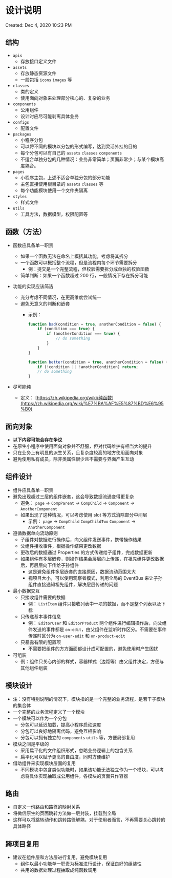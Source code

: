 # 设计说明

Created: Dec 4, 2020 10:23 PM

## 结构

- `apis`
    - 存放接口定义文件
- `assets`
    - 存放静态资源文件
    - 一般包括 `icons` `images` 等
- `classes`
    - 类的定义
    - 使用面向对象来处理部分核心的、复杂的业务
- `components`
    - 公用组件
    - 设计时应尽可能剥离具体业务
- `configs`
    - 配置文件
- `packages`
    - 小程序分包
    - 可以将不同的模块以分包的形式编写，达到灵活外挂的目的
    - 每个分包可以有自己的 `assets` `classes` `components`
    - 不适合单独分包的几种情况：业务非常简单；页面非常少；与某个模块高度耦合。
- `pages`
    - 小程序主包，上述不适合单独分包的部分功能
    - 主包直接使用根目录的 `assets` `classes` 等
    - 每个功能模块使用一个文件夹隔离
- `styles`
    - 样式文件
- `utils`
    - 工具方法，数据模型，权限配置等

## 函数（方法）

- 函数应具备单一职责
    - 如果一个函数无法在命名上概括其功能，考虑将其拆分
    - 一个函数可以概括整个流程，但是流程内每个环节需要拆分
        - 例：提交是一个完整流程，但校验需要拆分成单独的校验函数
    - 简单判断：如果一个函数超过 200 行，一般情况下存在拆分可能
- 功能的实现应该简洁
    - 充分考虑不同情况，在更高维度尝试统一
    - 避免无意义的判断和嵌套
        - 示例：

            ```jsx
            function bad(condition = true, anotherCondition = false) {
            	if (condition === true) {
            		if (anotherCondition === true) {
            			// do something
            		}
            	}
            }

            function better(condition = true, anotherCondition = false) {
            	if (!condition || !anotherCondition) return;
            	// do something
            }
            ```

- 尽可能纯
    - 定义： [https://zh.wikipedia.org/wiki/纯函数](https://zh.wikipedia.org/wiki/%E7%BA%AF%E5%87%BD%E6%95%B0)

## 面向对象

- **以下内容可能会存在争议**
- 在原生小程序中使用面向对象并不舒服，但对代码维护有相当大的提升
- 只在业务上有明显的派生关系，且复杂度较高的地方使用面向对象
- 避免使用私有成员，除非类属性很少且不需要与界面产生互动

## 组件设计

- 组件应具备单一职责
- 避免出现超过三层的组件嵌套，这会导致数据流通变得更复杂
    - 避免： `page` → `CompParent` → `CompChild` → `Component` → `AnotherComponent`
    - 如果出现了这种情况，可以考虑使用 slot 等方式消除部分中间层
        - 示例： `page` → `CompChild` `CompChildTwo` `Component` → `AnotherComponent`
- 遵循数据单向流动原则
    - 子组件对数据进行操作后，向父组件发送事件，携带操作结果
    - 父组件接收事件，根据操作结果更改数据
    - 更改后的数据通过 Properties 的方式传递给子组件，完成数据更新
    - 如果组件有多层嵌套，则操作结果会层层向上传递，在祖先组件更改数据后，再层层向下传给子孙组件
        - 这是避免组件多层嵌套的直接原因，数据流动范围太大
        - 视项目大小，可以使用观察者模式，利用全局的 EventBus 来让子孙组件直接通知祖先组件，解决层层传递的问题
- 最小数据交互
    - 只接收组件需要的数据
        - 例： `ListItem` 组件只接收列表中一项的数据，而不是整个列表以及下标
    - 只传递基本事件信息
        - 例： `EditorUser` 和 `EditorProduct` 两个组件进行编辑操作后，向父组件发送的事件都是 `on-edit`，由父组件在监听时作区分。不需要在事件传递时区分为 `on-user-edit` 和 `on-product-edit`
    - 只暴露有限的配置项
        - 不需要把组件的方方面面都设计成可配置的，避免使用时产生困扰
- 可组装
    - 例：组件只关心内部的样式，容器样式（边距等）由父组件决定，方便与其他组件组装

## 模块设计

- 注：没有特别说明的情况下，模块指的是一个完整的业务流程，是若干子模块的集合体
- 一个完整的业务流程定义了一个模块
- 一个模块可以作为一个分包
    - 分包可以延迟加载，提高小程序启动速度
    - 分包可以良好地隔离代码，避免互相影响
    - 分包可以拥有独立的 `components` `utils` 等，方便局部复用
- 模块之间是平级的
    - 采用扁平化的文件组织形式，忽略业务逻辑上的包含关系
    - 扁平化可以赋予更高的自由度，同时方便维护
- 借助组件来实现模块层面的复用
    - 不同模块中包含类似功能时，如果该功能无法独立作为一个模块，可以考虑将具体实现抽取成公用组件，各模块的页面只作容器

## 路由

- 自定义一份路由和路径的映射关系
- 将微信原生的页面跳转方法做一层封装，挂载到全局
- 这样可以将跳转动作和跳转路径解耦，对于使用者而言，不再需要关心跳转的具体路径

## 跨项目复用

- 建议在组件层和方法层进行复用，避免模块复用
    - 组件以最小功能单一职责为标准进行设计，保证良好的组装性
    - 共用的数据处理过程抽取成纯函数调用
